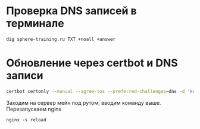 # Проверка DNS записей в терминале

```bash
dig sphere-training.ru TXT +noall +answer
```

# Обновление через certbot и DNS записи

```bash
certbot certonly --manual --agree-tos --preferred-challenges=dns -d 'kottofey.ru' -d '*.kottofey.ru' --server https://acme-v02.api.letsencrypt.org/directory
```


Заходим на сервер мейн под рутом, вводим команду выше. Перезапускаем nginx 
```shell
nginx -s reload
```
